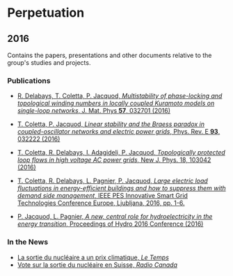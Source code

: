 # Perpetuation
## 2016
Contains the papers, presentations and other documents relative to the group's studies and projects.

### Publications
* [R. Delabays, T. Coletta, P. Jacquod, *Multistability of phase-locking and topological winding numbers in locally coupled Kuramoto models on single-loop networks*, J. Mat. Phys **57**, 032701 (2016)](https://github.com/GeeeHesso/Perpetuation/tree/master/2016/Papers/Multistability_of_phase-locking_and_topological_winding_numbers_in_locally_coupled_Kuramoto_models_on_single-loop_networks)

* [T. Coletta, P. Jacquod, *Linear stability and the Braess paradox in coupled-oscillator networks and electric power grids*, Phys. Rev. E **93**, 032222 (2016)](https://github.com/GeeeHesso/Perpetuation/tree/master/2016/Papers/Braess_Paradox)

* [T. Coletta, R. Delabays, I. Adagideli, P. Jacquod, *Topologically protected loop flows in high voltage AC power grids*, New J. Phys. 18, 103042 (2016)](https://github.com/GeeeHesso/Perpetuation/tree/master/2016/Papers/Topological_Protection)

* [T. Coletta, R. Delabays, L. Pagnier, P. Jacquod, *Large electric load fluctuations in energy-efficient buildings and how to suppress them with demand side management*, IEEE PES Innovative Smart Grid Technologies Conference Europe, Ljubljana, 2016, pp. 1-6.](https://github.com/GeeeHesso/Perpetuation/tree/master/2016/Papers/Demand_Side_Management)

* [P. Jacquod, L. Pagnier, *A new, central role for hydroelectricity in the energy transition*, Proceedings of Hydro 2016 Conference (2016)](https://github.com/GeeeHesso/Perpetuation/tree/master/2016/Papers/A_New_Central_Role_for_Hydroelectricity_in_the_Energy_Transition)

### In the News

* [La sortie du nucléaire a un prix climatique, *Le Temps*](https://github.com/GeeeHesso/Perpetuation/tree/master/2016/In_the_News/La_sortie_du_nucleaire_a_un_prix_climatique)
* [Vote sur la sortie du nucléaire en Suisse, *Radio Canada*](https://github.com/GeeeHesso/Perpetuation/tree/master/2016/In_the_News/RCANADA_Vote_sortie_nucleaire)

